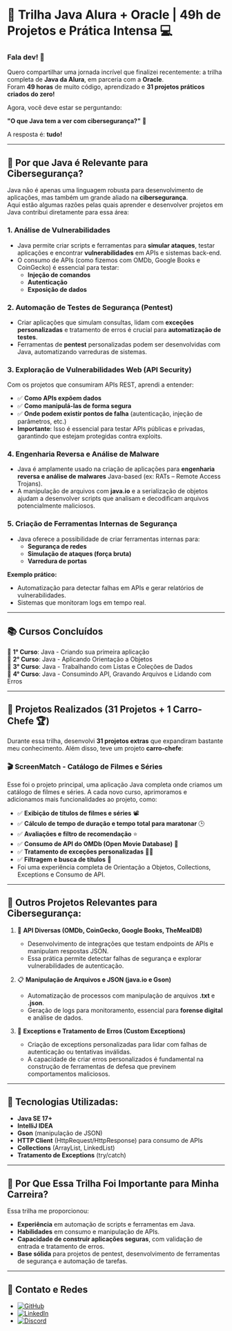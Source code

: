 # 🚀 Trilha Java Alura + Oracle | 49h de Projetos e Prática Intensa 💻

### Fala dev! 👋  
Quero compartilhar uma jornada incrível que finalizei recentemente: a trilha completa de **Java da Alura**, em parceria com a **Oracle**.  
Foram **49 horas** de muito código, aprendizado e **31 projetos práticos criados do zero!**  

Agora, você deve estar se perguntando:  

**"O que Java tem a ver com cibersegurança?"** 🤔  

A resposta é: **tudo!**  

---

## 🔹 Por que Java é Relevante para Cibersegurança?  

Java não é apenas uma linguagem robusta para desenvolvimento de aplicações, mas também um grande aliado na **cibersegurança**.  
Aqui estão algumas razões pelas quais aprender e desenvolver projetos em Java contribui diretamente para essa área:  

### 1. Análise de Vulnerabilidades  
- Java permite criar scripts e ferramentas para **simular ataques**, testar aplicações e encontrar **vulnerabilidades** em APIs e sistemas back-end.  
- O consumo de APIs (como fizemos com OMDb, Google Books e CoinGecko) é essencial para testar:  
  - **Injeção de comandos**  
  - **Autenticação**  
  - **Exposição de dados**  

### 2. Automação de Testes de Segurança (Pentest)  
- Criar aplicações que simulam consultas, lidam com **exceções personalizadas** e tratamento de erros é crucial para **automatização de testes**.  
- Ferramentas de **pentest** personalizadas podem ser desenvolvidas com Java, automatizando varreduras de sistemas.  

### 3. Exploração de Vulnerabilidades Web (API Security)  
Com os projetos que consumiram APIs REST, aprendi a entender:  
- ✅ **Como APIs expõem dados**  
- ✅ **Como manipulá-las de forma segura**  
- ✅ **Onde podem existir pontos de falha** (autenticação, injeção de parâmetros, etc.)  
- **Importante**: Isso é essencial para testar APIs públicas e privadas, garantindo que estejam protegidas contra exploits.  

### 4. Engenharia Reversa e Análise de Malware  
- Java é amplamente usado na criação de aplicações para **engenharia reversa e análise de malwares** Java-based (ex: RATs – Remote Access Trojans).  
- A manipulação de arquivos com **java.io** e a serialização de objetos ajudam a desenvolver scripts que analisam e decodificam arquivos potencialmente maliciosos.  

### 5. Criação de Ferramentas Internas de Segurança  
- Java oferece a possibilidade de criar ferramentas internas para:  
  - **Segurança de redes**  
  - **Simulação de ataques (força bruta)**  
  - **Varredura de portas**  

**Exemplo prático:**  
- Automatização para detectar falhas em APIs e gerar relatórios de vulnerabilidades.  
- Sistemas que monitoram logs em tempo real.  

---

## 📚 Cursos Concluídos  

🔹 **1° Curso**: Java - Criando sua primeira aplicação  
🔹 **2° Curso**: Java - Aplicando Orientação a Objetos  
🔹 **3° Curso**: Java - Trabalhando com Listas e Coleções de Dados  
🔹 **4° Curso**: Java - Consumindo API, Gravando Arquivos e Lidando com Erros  

---

## 🔨 Projetos Realizados (31 Projetos + 1 Carro-Chefe 🏆)  

Durante essa trilha, desenvolvi **31 projetos extras** que expandiram bastante meu conhecimento. Além disso, teve um projeto **carro-chefe**:  

### 🎬 **ScreenMatch - Catálogo de Filmes e Séries**  
Esse foi o projeto principal, uma aplicação Java completa onde criamos um catálogo de filmes e séries. A cada novo curso, aprimoramos e adicionamos mais funcionalidades ao projeto, como:  

- ✅ **Exibição de títulos de filmes e séries** 📽️  
- ✅ **Cálculo de tempo de duração e tempo total para maratonar** 🕒  
- ✅ **Avaliações e filtro de recomendação** ⭐  
- ✅ **Consumo de API do OMDb (Open Movie Database)** 🎥  
- ✅ **Tratamento de exceções personalizadas** 👨‍🔧  
- ✅ **Filtragem e busca de títulos** 🎯  
- Foi uma experiência completa de Orientação a Objetos, Collections, Exceptions e Consumo de API.
---

## 🔗 Outros Projetos Relevantes para Cibersegurança:  

1. 🔄 **API Diversas (OMDb, CoinGecko, Google Books, TheMealDB)**  
   - Desenvolvimento de integrações que testam endpoints de APIs e manipulam respostas JSON.  
   - Essa prática permite detectar falhas de segurança e explorar vulnerabilidades de autenticação.  

2. 📋 **Manipulação de Arquivos e JSON (java.io e Gson)**  
   - Automatização de processos com manipulação de arquivos **.txt** e **.json**.  
   - Geração de logs para monitoramento, essencial para **forense digital** e análise de dados.  

3. 🚨 **Exceptions e Tratamento de Erros (Custom Exceptions)**  
   - Criação de exceptions personalizadas para lidar com falhas de autenticação ou tentativas inválidas.  
   - A capacidade de criar erros personalizados é fundamental na construção de ferramentas de defesa que previnem comportamentos maliciosos.  

---

## 🔧 Tecnologias Utilizadas:  
- **Java SE 17+**  
- **IntelliJ IDEA**  
- **Gson** (manipulação de JSON)  
- **HTTP Client** (HttpRequest/HttpResponse) para consumo de APIs  
- **Collections** (ArrayList, LinkedList)  
- **Tratamento de Exceptions** (try/catch)  

---

## 🚀 Por Que Essa Trilha Foi Importante para Minha Carreira?  

Essa trilha me proporcionou:  
- **Experiência** em automação de scripts e ferramentas em Java.  
- **Habilidades** em consumo e manipulação de APIs.  
- **Capacidade de construir aplicações seguras**, com validação de entrada e tratamento de erros.  
- **Base sólida** para projetos de pentest, desenvolvimento de ferramentas de segurança e automação de tarefas.  

---

## 🔗 Contato e Redes  

- [![GitHub](https://img.shields.io/badge/GitHub-181717?style=for-the-badge&logo=github)](https://github.com/D3Z33)
- [![LinkedIn](https://img.shields.io/badge/LinkedIn-0077B5?style=for-the-badge&logo=linkedin)](https://www.linkedin.com/in/renanreis-ciber)  
- [![Discord](https://img.shields.io/badge/Discord-5865F2?style=for-the-badge&logo=discord&logoColor=white)](https://discord.com/users/deze_e)  

